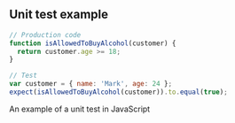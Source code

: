 ## Unit test example

```javascript
// Production code
function isAllowedToBuyAlcohol(customer) {
  return customer.age >= 18;
}
```

```javascript
// Test
var customer = { name: 'Mark', age: 24 };
expect(isAllowedToBuyAlcohol(customer)).to.equal(true);
```

An example of a unit test in JavaScript